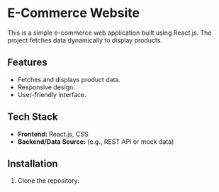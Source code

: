 # E-Commerce Website

This is a simple e-commerce web application built using React.js. The project fetches data dynamically to display products.

## Features
- Fetches and displays product data.
- Responsive design.
- User-friendly interface.

## Tech Stack
- **Frontend:** React.js, CSS
- **Backend/Data Source:** (e.g., REST API or mock data)

## Installation
1. Clone the repository:
   ```bash
